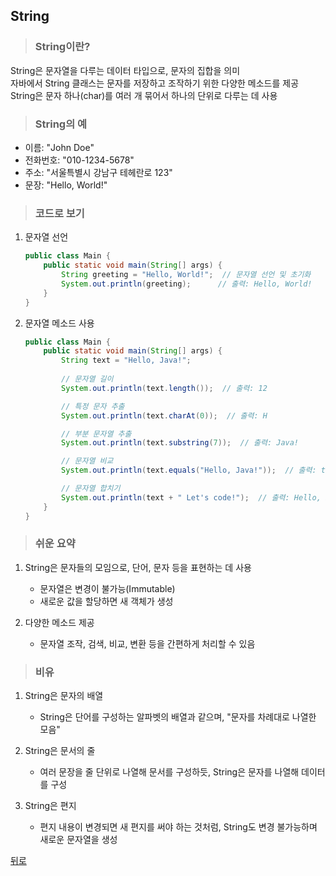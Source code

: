 ## String
> ### String이란?
String은 문자열을 다루는 데이터 타입으로, 문자의 집합을 의미</br>
자바에서 String 클래스는 문자를 저장하고 조작하기 위한 다양한 메소드를 제공</br>
String은 문자 하나(char)를 여러 개 묶어서 하나의 단위로 다루는 데 사용

> ### String의 예
- 이름: "John Doe"
- 전화번호: "010-1234-5678"
- 주소: "서울특별시 강남구 테헤란로 123"
- 문장: "Hello, World!"

> ### 코드로 보기
1. 문자열 선언
    ```java
    public class Main {
        public static void main(String[] args) {
            String greeting = "Hello, World!";  // 문자열 선언 및 초기화
            System.out.println(greeting);      // 출력: Hello, World!
        }
    }
    ```

2. 문자열 메소드 사용
    ```java
    public class Main {
        public static void main(String[] args) {
            String text = "Hello, Java!";
            
            // 문자열 길이
            System.out.println(text.length());  // 출력: 12

            // 특정 문자 추출
            System.out.println(text.charAt(0));  // 출력: H

            // 부분 문자열 추출
            System.out.println(text.substring(7));  // 출력: Java!

            // 문자열 비교
            System.out.println(text.equals("Hello, Java!"));  // 출력: true

            // 문자열 합치기
            System.out.println(text + " Let's code!");  // 출력: Hello, Java! Let's code!
        }
    }
    ```

> ### 쉬운 요약
1. String은 문자들의 모임으로, 단어, 문자 등을 표현하는 데 사용
    - 문자열은 변경이 불가능(Immutable)
    - 새로운 값을 할당하면 새 객체가 생성

2. 다양한 메소드 제공
    - 문자열 조작, 검색, 비교, 변환 등을 간편하게 처리할 수 있음

> ### 비유
1. String은 문자의 배열
    - String은 단어를 구성하는 알파벳의 배열과 같으며, "문자를 차례대로 나열한 모음"

2. String은 문서의 줄
    - 여러 문장을 줄 단위로 나열해 문서를 구성하듯, String은 문자를 나열해 데이터를 구성

3. String은 편지
    - 편지 내용이 변경되면 새 편지를 써야 하는 것처럼, String도 변경 불가능하며 새로운 문자열을 생성

[뒤로](java)